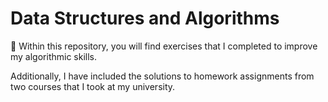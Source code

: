 # Data Structures and Algorithms

📓 Within this repository, you will find exercises that I completed to improve my algorithmic skills. 

   Additionally, I have included the solutions to homework assignments from two courses that I took at my university.

